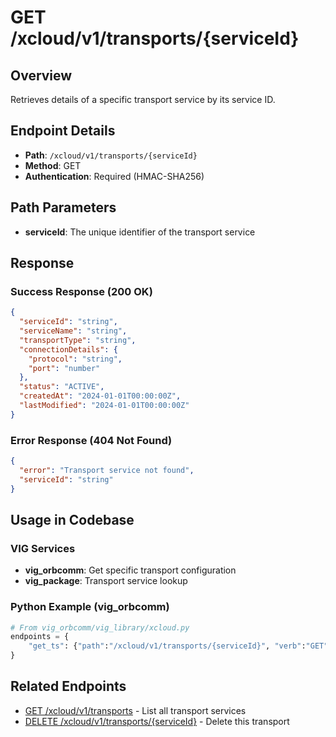 # GET /xcloud/v1/transports/{serviceId}

## Overview
Retrieves details of a specific transport service by its service ID.

## Endpoint Details
- **Path**: `/xcloud/v1/transports/{serviceId}`
- **Method**: GET
- **Authentication**: Required (HMAC-SHA256)

## Path Parameters
- **serviceId**: The unique identifier of the transport service

## Response
### Success Response (200 OK)
```json
{
  "serviceId": "string",
  "serviceName": "string",
  "transportType": "string",
  "connectionDetails": {
    "protocol": "string",
    "port": "number"
  },
  "status": "ACTIVE",
  "createdAt": "2024-01-01T00:00:00Z",
  "lastModified": "2024-01-01T00:00:00Z"
}
```

### Error Response (404 Not Found)
```json
{
  "error": "Transport service not found",
  "serviceId": "string"
}
```

## Usage in Codebase

### VIG Services
- **vig_orbcomm**: Get specific transport configuration
- **vig_package**: Transport service lookup

### Python Example (vig_orbcomm)
```python
# From vig_orbcomm/vig_library/xcloud.py
endpoints = {
    "get_ts": {"path":"/xcloud/v1/transports/{serviceId}", "verb":"GET", "md5":False}
}
```

## Related Endpoints
- [GET /xcloud/v1/transports](v1-transports-get.md) - List all transport services
- [DELETE /xcloud/v1/transports/{serviceId}](v1-transports-serviceId-delete.md) - Delete this transport